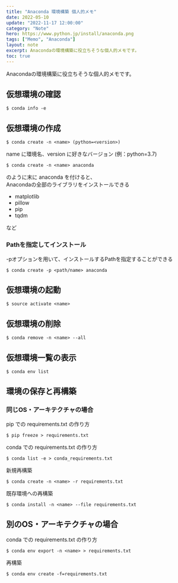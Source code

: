 ```yaml
---
title: "Anaconda 環境構築 個人的メモ"
date: 2022-05-10
update: "2022-11-17 12:00:00"
category: "Note"
hero: https://www.python.jp/install/anaconda.png
tags: ["Memo", "Anaconda"]
layout: note
excerpt: Anacondaの環境構築に役立ちそうな個人的メモです。
toc: true
---
```


Anacondaの環境構築に役立ちそうな個人的メモです。

<!--more-->
## 仮想環境の確認

```console
$ conda info -e
```

## 仮想環境の作成

```console
$ conda create -n <name> (python=<version>)
```

name に環境名、version に好きなバージョン (例：python=3.7)

```console
$ conda create -n <name> anaconda
```
のように末に anaconda を付けると、  
Anacondaの全部のライブラリをインストールできる

- matplotlib
- pillow
- pip
- tqdm

など

### Pathを指定してインストール

-pオプションを用いて、インストールするPathを指定することができる

```console
$ conda create -p <path/name> anaconda
```

## 仮想環境の起動

```console
$ source activate <name>
```

## 仮想環境の削除

```console
$ conda remove -n <name> --all
```

## 仮想環境一覧の表示

```console
$ conda env list
```

## 環境の保存と再構築
### 同じOS・アーキテクチャの場合

pip での requirements.txt の作り方
```console
$ pip freeze > requirements.txt
```

conda での requirements.txt の作り方
```console
$ conda list -e > conda_requirements.txt
```

新規再構築
```console
$ conda create -n <name> -r requirements.txt
```

既存環境への再構築
```console
$ conda install -n <name> --file requirements.txt
```

## 別のOS・アーキテクチャの場合

conda での requirements.txt の作り方
```console
$ conda env export -n <name> > requirements.txt
```

再構築
```console
$ conda env create -f=requirements.txt
```
